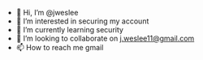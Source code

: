 - 👋 Hi, I’m @jweslee
- 👀 I’m interested in securing my account
- 🌱 I’m currently learning security
- 💞️ I’m looking to collaborate on j.weslee11@gmail.com 
- 📫 How to reach me gmail
  

<!---
jweslee/jweslee is a ✨ special ✨ repository because its `README.md` (this file) appears on your GitHub profile.
You can click the Preview link to take a look at your changes.
--->
